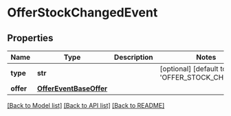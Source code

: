 # OfferStockChangedEvent

## Properties
Name | Type | Description | Notes
------------ | ------------- | ------------- | -------------
**type** | **str** |  | [optional] [default to 'OFFER_STOCK_CHANGED']
**offer** | [**OfferEventBaseOffer**](OfferEventBaseOffer.md) |  | 

[[Back to Model list]](../README.md#documentation-for-models) [[Back to API list]](../README.md#documentation-for-api-endpoints) [[Back to README]](../README.md)


